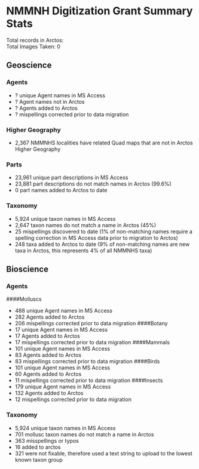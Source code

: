 # NMMNH Digitization Grant Summary Stats

Total records in Arctos:  
Total Images Taken: 0

## Geoscience
### Agents
 - ? unique Agent names in MS Access
 - ? Agent names not in Arctos
 - ? Agents added to Arctos
 - ? mispellings corrected prior to data migration

### Higher Geography
 - 2,367 NMMNHS localities have related Quad maps that are not in Arctos Higher Geography
 
### Parts
 - 23,961 unique part descriptions in MS Access
 - 23,881 part descriptions do not match names in Arctos (99.6%)
 - 0 part names added to Arctos to date
 
 ### Taxonomy
 - 5,924 unique taxon names in MS Access
 - 2,647 taxon names do not match a name in Arctos (45%)
 - 25 mispellings discovered to date (1% of non-matching names require a spelling correction in MS Access data prior to migration to Arctos)
 - 248 taxa added to Arctos to date (9% of non-matching names are new taxa in Arctos, this represents 4% of all NMMNHS taxa) 
 
## Bioscience
### Agents
####Molluscs
 - 488 unique Agent names in MS Access
 - 282 Agents added to Arctos
 - 206 mispellings corrected prior to data migration
####Botany
 - 17 unique Agent names in MS Access
 - 17 Agents added to Arctos
 - 17 mispellings corrected prior to data migration
####Mammals
 - 101 unique Agent names in MS Access
 - 83 Agents added to Arctos
 - 83 mispellings corrected prior to data migration
####Birds
 - 101 unique Agent names in MS Access
 - 60 Agents added to Arctos
 - 11 mispellings corrected prior to data migration
####Insects
 - 179 unique Agent names in MS Access
 - 132 Agents added to Arctos
 - 12 mispellings corrected prior to data migration
 
### Taxonomy
- 5,924 unique taxon names in MS Access
- 701 mollusc taxon names do not match a name in Arctos
 - 363 misspellings or typos
 - 16 added to arctos
 - 321 were not fixable, therefore used a text string to upload to the lowest known taxon group

